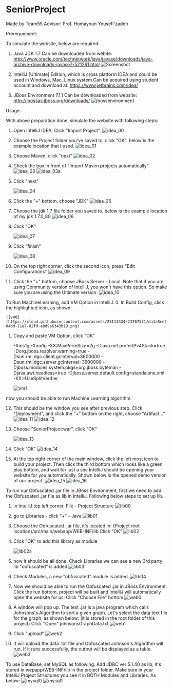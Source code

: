 # SeniorProject
Made by Team55 Advisor: Prof. Homayoun Yousefi'zadeh

Prerequement:


To simulate the website, below are required:

1. Java JDK 1.7
    Can be downloaded from webite: 
    http://www.oracle.com/technetwork/java/javase/downloads/java-archive-downloads-javase7-521261.html
    ![Screenshot](https://cloud.githubusercontent.com/assets/23114334/21918854/6b1d50d8-d90a-11e6-9f40-eef8acdaa23f.png)

2. IntelliJ [Ultimate] Edition, which is cross platform IDEA and could be used in Windows, Mac, Linux system
    Can be acquired using student account and download at:
    https://www.jetbrains.com/idea/

3. JBoss Environment 7.1.1
    Can be downloaded from website:
    http://jbossas.jboss.org/downloads/
    ![jbossenvironment](https://cloud.githubusercontent.com/assets/23114334/21919583/42a63984-d910-11e6-8c73-55208d2566fa.png)

Usage:


With above preparation done, simulate the website with following steps:


1.  Open IntelliJ IDEA, Click "Import Project".
    ![idea_00](https://cloud.githubusercontent.com/assets/23114334/21919800/08b9a5f6-d912-11e6-8427-1ae2bb9c61ad.png)

2.  Choose the Project folder you've saved to, click "OK".
    below is the example location that I used.
    ![idea_01](https://cloud.githubusercontent.com/assets/23114334/21919819/211a6b30-d912-11e6-9244-00bc0618fbdc.png)

3.  Choose Maven, click "next"
    ![idea_02](https://cloud.githubusercontent.com/assets/23114334/21919879/6f392626-d912-11e6-8b04-2001fc08cf5d.png)

4.  Check the box in front of "Import Maven projects automatically"
    ![idea_03](https://cloud.githubusercontent.com/assets/23114334/21919891/7994532a-d912-11e6-9a75-805b9716a0c4.png)
    ![idea_03a](https://cloud.githubusercontent.com/assets/23114334/21919910/8a92d57a-d912-11e6-9930-04006ef44fea.png)

5.  Click "next"

    ![idea_04](https://cloud.githubusercontent.com/assets/23114334/21919931/c58e097e-d912-11e6-8822-9a404d35cdde.png)

6.  Click the "+" bottom, choose "JDK"
    ![idea_05](https://cloud.githubusercontent.com/assets/23114334/21919942/dca1076a-d912-11e6-801a-17ed260b9d14.png)

7.  Choose the jdk 1.7 file folder you saved to.
    below is the example location of my jdk 1.7.0_80
    ![idea_06](https://cloud.githubusercontent.com/assets/23114334/21919952/eed99938-d912-11e6-9c19-124d4f84600f.png)

8.  Click "OK"

    ![idea_07](https://cloud.githubusercontent.com/assets/23114334/21919969/0cc8142e-d913-11e6-9b96-fbda02c7766d.png)

9.  Click "finish"

    ![idea_08](https://cloud.githubusercontent.com/assets/23114334/21919980/20e515f6-d913-11e6-9d35-8815033c9a4b.png)

10. On the top right corner, click the second icon, press "Edit Configurations"
    ![idea_09](https://cloud.githubusercontent.com/assets/23114334/21919988/2d9a51d0-d913-11e6-97ed-d0be819947b7.png)

11. Click the "+" bottom, choose JBoss Server - Local.
    Note that if you are using Community version of IntelliJ, you won't have this option.
    So make sure you are using the Ultimate version.
    ![idea_10](https://cloud.githubusercontent.com/assets/23114334/21920019/5a8656c6-d913-11e6-8996-8f0a0bb71358.png)


To Run MachineLearning, add VM Option in IntelliJ.
0.  In Build Config, click the highlighted icon, as shown:

    ![vm0](https://cloud.githubusercontent.com/assets/23114334/23767571/da1a8ce2-04bd-11e7-82fd-e8d9a6343b19.png)


1.  Copy and paste VM Option, click "OK"

    -Xms1g
    -Xmx1g
    -XX:MaxPermSize=2g
    -Djava.net.preferIPv4Stack=true
    -Dorg.jboss.resolver.warning=true
    -Dsun.rmi.dgc.client.gcInterval=3600000
    -Dsun.rmi.dgc.server.gcInterval=3600000
    -Djboss.modules.system.pkgs=org.jboss.byteman
    -Djava.awt.headless=true
    -Djboss.server.default.config=standalone.xml
    -XX:-UseSplitVerifier

    ![vm1](https://cloud.githubusercontent.com/assets/23114334/23767580/e227a0a0-04bd-11e7-8a43-8aaaf32ef661.png)

now you should be able to run Machine Learning algorithm.


12. This should be the window you see after previous step.
    Click "Deployment", and click the "+" bottom on the right, choose "Artifact..."
    ![idea_11](https://cloud.githubusercontent.com/assets/23114334/21920052/8a761de4-d913-11e6-9e24-20df17d85cd4.png)
    ![idea_12](https://cloud.githubusercontent.com/assets/23114334/21920071/a6ef5792-d913-11e6-9e01-ad5328e1e229.png)

13. Choose "SeniorProject:war", click "OK"

    ![idea_13](https://cloud.githubusercontent.com/assets/23114334/21920081/c1ce90f0-d913-11e6-97ba-89f848cde10e.png)

14. Click "OK"
    ![idea_14](https://cloud.githubusercontent.com/assets/23114334/21920095/d17f8e96-d913-11e6-99f8-d70cced705b4.png)

15. At the top right corner of the main window, click the left most icon to build your project.
    Then click the third bottom which looks like a green play bottom,
    and wait for just a sec IntelliJ should be opening your website for you automatically.
    Shown below is the opened demo version of our project.
    ![idea_15](https://cloud.githubusercontent.com/assets/23114334/21920107/e08af6f0-d913-11e6-8239-181c1ef59467.png)
    ![idea_16](https://cloud.githubusercontent.com/assets/23114334/21920157/27013ed2-d914-11e6-923d-1146084bdcfd.png)

To run our Obfuscated .jar file in JBoss Environment,
first we need to add the Obfuscated .jar file as lib in IntelliJ.
Following below steps to set up lib.

1.  in IntelliJ top left corner, File - Project Structure
    ![lib00](https://cloud.githubusercontent.com/assets/23114334/22007888/412ea442-dc2b-11e6-88b2-76573bdc7095.png)


2.  go to Libraries - click "+" - Java
    ![lib01](https://cloud.githubusercontent.com/assets/23114334/22007922/92b585c4-dc2b-11e6-8f68-52fe782c3e38.png)


3.  Choose the Obfuscated .jar file, it's located in:
    {Project root location}/src/main/webapp/WEB-INF/lib
    Click "OK"
    ![lib02](https://cloud.githubusercontent.com/assets/23114334/22007943/a929c69e-dc2b-11e6-9060-c22cc271be33.png)


4.  Click "OK" to add this library as module

    ![lib02a](https://cloud.githubusercontent.com/assets/23114334/22007977/d62900ec-dc2b-11e6-93df-a972eea535ee.png)


5.  now it should be all done.
    Check Libraries we can see a new 3rd party lib "obfuscated" is added
    ![lib03](https://cloud.githubusercontent.com/assets/23114334/22007980/de071826-dc2b-11e6-82cf-d8031823ee76.png)


6.  Check Modules, a new "obfuscated" module is added.
    ![lib04](https://cloud.githubusercontent.com/assets/23114334/22008002/01432096-dc2c-11e6-9aa3-496308740cbf.png)


7.  Now we should be able to run the Obfuscated .jar in JBoss Environment.
    Click the run bottom, project will be built and IntelliJ will automatically open the website for us:
    Click "Choose File" bottom
    ![web0](https://cloud.githubusercontent.com/assets/23114334/22008047/5f32a3de-dc2c-11e6-8a25-58f33fe3fbd5.png)


8.  A window will pop up.
    The test .jar is a java program which calls Johnsons's Algorithm to sort a given graph.
    Let's select the data text file for the graph, as shown below:
    (it is stored in the root folder of this project)
    Click "Open" johnsonsGraphData.txt
    ![web1](https://cloud.githubusercontent.com/assets/23114334/22008088/b894db18-dc2c-11e6-948c-8c3a585d556d.png)


9.  Click "upload"
    ![web2](https://cloud.githubusercontent.com/assets/23114334/22008106/de45efb4-dc2c-11e6-8430-86ec0fec16da.png)


10. It will upload the data .txt file and Obfuscated Johnson's Algorithm will run.
    If it runs successfully, the output will be displayed as a table.
    ![web3](https://cloud.githubusercontent.com/assets/23114334/22008140/28d09ab6-dc2d-11e6-83ba-a97650b6b4c8.png)

To use DataBase, set MySQL as following:
Add JDBC ver 5.1.40 as lib, it's stored in wepapp/WEB-INF/lib in the project folder.
Make sure in your IntelliJ Project Structures you see it in BOTH Modules and Libraries. As below:
    ![mysql0](https://cloud.githubusercontent.com/assets/23114334/22181524/37de19a6-e043-11e6-8b98-aa67efa38635.png)
    ![mysql1](https://cloud.githubusercontent.com/assets/23114334/22181528/47aa2c6c-e043-11e6-8d8c-914f4d6497fe.png)